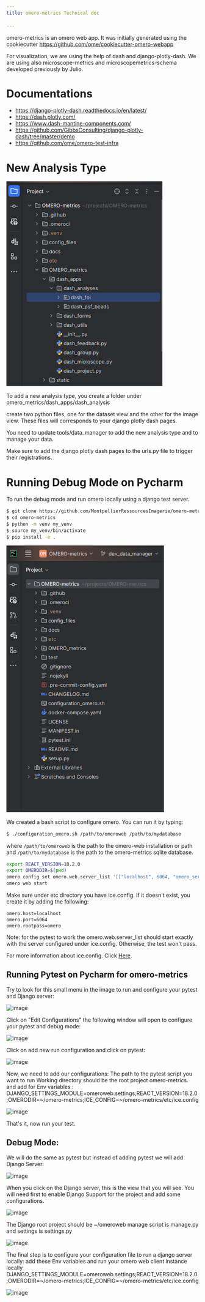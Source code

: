 ```yaml
---
title: omero-metrics Technical doc

---
```



omero-metrics is an omero web app. It was initially generated using the cookiecutter https://github.com/ome/cookiecutter-omero-webapp

For visualization, we are using the help of dash and django-plotly-dash. 
We are using also microscope-metrics and microscopemetrics-schema developed previously by Julio. 


# Documentations
- https://django-plotly-dash.readthedocs.io/en/latest/
- https://dash.plotly.com/
- https://www.dash-mantine-components.com/
- https://github.com/GibbsConsulting/django-plotly-dash/tree/master/demo
- https://github.com/ome/omero-test-infra

# New Analysis Type

![image](media/project_structure.png)
 
To add a new analysis type, you create a folder under omero_metrics/dash_apps/dash_analysis
 
create two python files, one for the dataset view and the other for the image view. These files will corresponds to your 
django plotly dash pages.

You need to update tools/data_manager to add the new analysis type and to manage your data.

Make sure to add the django plotly dash pages to the urls.py file to trigger their registrations.





 

# Running Debug Mode on Pycharm
To run the debug mode and run omero locally using a django test server. 

```bash
$ git clone https://github.com/MontpellierRessourcesImagerie/omero-metrics.git
$ cd omero-metrics
$ python -m venv my_venv
$ source my_venv/bin/activate
$ pip install -e .
```
![image](media/project_structure1.png)


We created a bash script to configure omero. You can run it by typing:

```bash
$ ./configuration_omero.sh /path/to/omeroweb /path/to/mydatabase
````
where `/path/to/omeroweb` is the path to the omero-web installation or path and `/path/to/mydatabase` is the path to the omero-metrics sqlite database.


```bash
export REACT_VERSION=18.2.0
export OMERODIR=$(pwd)
omero config set omero.web.server_list '[["localhost", 6064, "omero_server"]]'
omero web start
````

Make sure under etc directory you have ice.config. If it doesn't exist, you create it by adding the following:

```
omero.host=localhost
omero.port=6064
omero.rootpass=omero
```

Note: for the pytest to work the omero.web.server_list should start exactly with the server configured under ice.config. Otherwise, the test won't pass. 


For more information about ice.config. Click [Here](https://github.com/ome/openmicroscopy/blob/develop/etc/ice.config).

## Running Pytest on Pycharm for omero-metrics

Try to look for this small menu in the image to run and configure your pytest and Django server:

![image](media/debug_run_menu.png)

Click on "Edit Configurations" the following window will open to configure your pytest and debug mode:

![image](media/debug_run_window.png)

Click on add new run configuration and click on pytest:

![image](media/add_new_config.png)

Now, we need to add our configurations: 
The path to the pytest script you want to run
Working directory should be the root project omero-metrics. and add for Env variables : DJANGO_SETTINGS_MODULE=omeroweb.settings;REACT_VERSION=18.2.0;OMERODIR=~/omero-metrics;ICE_CONFIG=~/omero-metrics/etc/ice.config

![image](media/set_env_pytest.png)

That's it, now run your test.


## Debug Mode:

We will do the same as pytest but instead of adding pytest we will add Django Server:

![image](media/django_server_window.png)

When you click on the Django server, this is the view that you will see. You will need first to enable Django Support for the project and add some configurations.

![image](media/add_config_django_server.png)

The Django root project should be ~/omeroweb
manage script is manage.py and settings is settings.py

![image](media/setting_up_django_project.png)


The final step is to configure your configuration file to run a django server locally:
add these Env variables and run your omero web client instance locally DJANGO_SETTINGS_MODULE=omeroweb.settings;REACT_VERSION=18.2.0;OMERODIR=~/omero-metrics;ICE_CONFIG=~/omero-metrics/etc/ice.config

![image](media/set_env_django_server.png)
